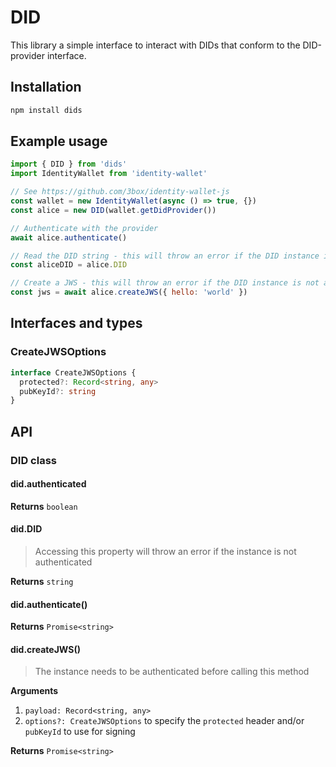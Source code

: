 # DID

This library a simple interface to interact with DIDs that conform to the DID-provider interface.

## Installation

```sh
npm install dids
```

## Example usage

```js
import { DID } from 'dids'
import IdentityWallet from 'identity-wallet'

// See https://github.com/3box/identity-wallet-js
const wallet = new IdentityWallet(async () => true, {})
const alice = new DID(wallet.getDidProvider())

// Authenticate with the provider
await alice.authenticate()

// Read the DID string - this will throw an error if the DID instance is not authenticated
const aliceDID = alice.DID

// Create a JWS - this will throw an error if the DID instance is not authenticated
const jws = await alice.createJWS({ hello: 'world' })
```

## Interfaces and types

### CreateJWSOptions

```ts
interface CreateJWSOptions {
  protected?: Record<string, any>
  pubKeyId?: string
}
```

## API

### DID class

#### did.authenticated

**Returns** `boolean`

#### did.DID

> Accessing this property will throw an error if the instance is not authenticated

**Returns** `string`

#### did.authenticate()

**Returns** `Promise<string>`

#### did.createJWS()

> The instance needs to be authenticated before calling this method

**Arguments**

1. `payload: Record<string, any>`
1. `options?: CreateJWSOptions` to specify the `protected` header and/or `pubKeyId` to use for signing

**Returns** `Promise<string>`
